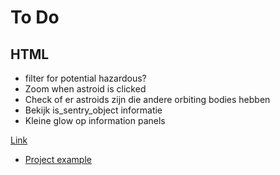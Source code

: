 # To Do

## HTML
- filter for potential hazardous?
- Zoom when astroid is clicked
- Check of er astroids zijn die andere orbiting bodies hebben
- Bekijk is_sentry_object informatie
- Kleine glow op information panels

[Link](https://cientos.tresjs.org/guide/misc/html-component.html#html)

- [Project example](https://gitee.com/ice-gl/icegl-three-vue-tres/blob/master/src/plugins/UIdemo/pages/divIllustrate.vue)